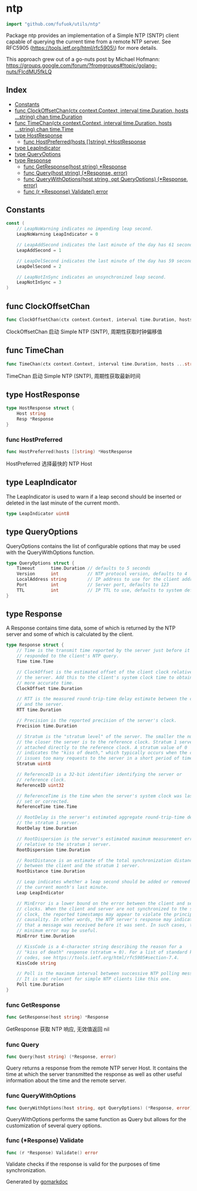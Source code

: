 <!-- Code generated by gomarkdoc. DO NOT EDIT -->

# ntp

```go
import "github.com/fufuok/utils/ntp"
```

Package ntp provides an implementation of a Simple NTP \(SNTP\) client capable of querying the current time from a remote NTP server. See RFC5905 \(https://tools.ietf.org/html/rfc5905\) for more details.

This approach grew out of a go\-nuts post by Michael Hofmann: https://groups.google.com/forum/?fromgroups#!topic/golang-nuts/FlcdMU5fkLQ

## Index

- [Constants](<#constants>)
- [func ClockOffsetChan\(ctx context.Context, interval time.Duration, hosts ...string\) chan time.Duration](<#ClockOffsetChan>)
- [func TimeChan\(ctx context.Context, interval time.Duration, hosts ...string\) chan time.Time](<#TimeChan>)
- [type HostResponse](<#HostResponse>)
  - [func HostPreferred\(hosts \[\]string\) \*HostResponse](<#HostPreferred>)
- [type LeapIndicator](<#LeapIndicator>)
- [type QueryOptions](<#QueryOptions>)
- [type Response](<#Response>)
  - [func GetResponse\(host string\) \*Response](<#GetResponse>)
  - [func Query\(host string\) \(\*Response, error\)](<#Query>)
  - [func QueryWithOptions\(host string, opt QueryOptions\) \(\*Response, error\)](<#QueryWithOptions>)
  - [func \(r \*Response\) Validate\(\) error](<#Response.Validate>)


## Constants

<a name="LeapNoWarning"></a>

```go
const (
    // LeapNoWarning indicates no impending leap second.
    LeapNoWarning LeapIndicator = 0

    // LeapAddSecond indicates the last minute of the day has 61 seconds.
    LeapAddSecond = 1

    // LeapDelSecond indicates the last minute of the day has 59 seconds.
    LeapDelSecond = 2

    // LeapNotInSync indicates an unsynchronized leap second.
    LeapNotInSync = 3
)
```

<a name="ClockOffsetChan"></a>
## func ClockOffsetChan

```go
func ClockOffsetChan(ctx context.Context, interval time.Duration, hosts ...string) chan time.Duration
```

ClockOffsetChan 启动 Simple NTP \(SNTP\), 周期性获取时钟偏移值

<a name="TimeChan"></a>
## func TimeChan

```go
func TimeChan(ctx context.Context, interval time.Duration, hosts ...string) chan time.Time
```

TimeChan 启动 Simple NTP \(SNTP\), 周期性获取最新时间

<a name="HostResponse"></a>
## type HostResponse



```go
type HostResponse struct {
    Host string
    Resp *Response
}
```

<a name="HostPreferred"></a>
### func HostPreferred

```go
func HostPreferred(hosts []string) *HostResponse
```

HostPreferred 选择最快的 NTP Host

<a name="LeapIndicator"></a>
## type LeapIndicator

The LeapIndicator is used to warn if a leap second should be inserted or deleted in the last minute of the current month.

```go
type LeapIndicator uint8
```

<a name="QueryOptions"></a>
## type QueryOptions

QueryOptions contains the list of configurable options that may be used with the QueryWithOptions function.

```go
type QueryOptions struct {
    Timeout      time.Duration // defaults to 5 seconds
    Version      int           // NTP protocol version, defaults to 4
    LocalAddress string        // IP address to use for the client address
    Port         int           // Server port, defaults to 123
    TTL          int           // IP TTL to use, defaults to system default
}
```

<a name="Response"></a>
## type Response

A Response contains time data, some of which is returned by the NTP server and some of which is calculated by the client.

```go
type Response struct {
    // Time is the transmit time reported by the server just before it
    // responded to the client's NTP query.
    Time time.Time

    // ClockOffset is the estimated offset of the client clock relative to
    // the server. Add this to the client's system clock time to obtain a
    // more accurate time.
    ClockOffset time.Duration

    // RTT is the measured round-trip-time delay estimate between the client
    // and the server.
    RTT time.Duration

    // Precision is the reported precision of the server's clock.
    Precision time.Duration

    // Stratum is the "stratum level" of the server. The smaller the number,
    // the closer the server is to the reference clock. Stratum 1 servers are
    // attached directly to the reference clock. A stratum value of 0
    // indicates the "kiss of death," which typically occurs when the client
    // issues too many requests to the server in a short period of time.
    Stratum uint8

    // ReferenceID is a 32-bit identifier identifying the server or
    // reference clock.
    ReferenceID uint32

    // ReferenceTime is the time when the server's system clock was last
    // set or corrected.
    ReferenceTime time.Time

    // RootDelay is the server's estimated aggregate round-trip-time delay to
    // the stratum 1 server.
    RootDelay time.Duration

    // RootDispersion is the server's estimated maximum measurement error
    // relative to the stratum 1 server.
    RootDispersion time.Duration

    // RootDistance is an estimate of the total synchronization distance
    // between the client and the stratum 1 server.
    RootDistance time.Duration

    // Leap indicates whether a leap second should be added or removed from
    // the current month's last minute.
    Leap LeapIndicator

    // MinError is a lower bound on the error between the client and server
    // clocks. When the client and server are not synchronized to the same
    // clock, the reported timestamps may appear to violate the principle of
    // causality. In other words, the NTP server's response may indicate
    // that a message was received before it was sent. In such cases, the
    // minimum error may be useful.
    MinError time.Duration

    // KissCode is a 4-character string describing the reason for a
    // "kiss of death" response (stratum = 0). For a list of standard kiss
    // codes, see https://tools.ietf.org/html/rfc5905#section-7.4.
    KissCode string

    // Poll is the maximum interval between successive NTP polling messages.
    // It is not relevant for simple NTP clients like this one.
    Poll time.Duration
}
```

<a name="GetResponse"></a>
### func GetResponse

```go
func GetResponse(host string) *Response
```

GetResponse 获取 NTP 响应, 无效值返回 nil

<a name="Query"></a>
### func Query

```go
func Query(host string) (*Response, error)
```

Query returns a response from the remote NTP server Host. It contains the time at which the server transmitted the response as well as other useful information about the time and the remote server.

<a name="QueryWithOptions"></a>
### func QueryWithOptions

```go
func QueryWithOptions(host string, opt QueryOptions) (*Response, error)
```

QueryWithOptions performs the same function as Query but allows for the customization of several query options.

<a name="Response.Validate"></a>
### func \(\*Response\) Validate

```go
func (r *Response) Validate() error
```

Validate checks if the response is valid for the purposes of time synchronization.

Generated by [gomarkdoc](<https://github.com/princjef/gomarkdoc>)
